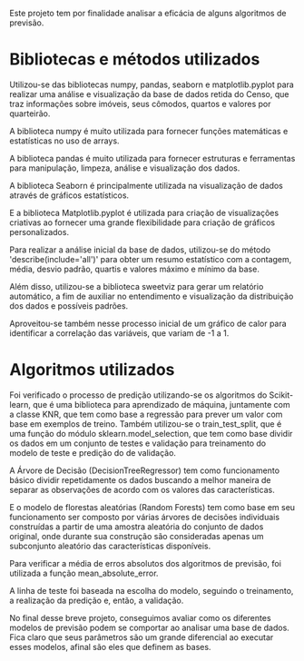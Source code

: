 Este projeto tem por finalidade analisar a eficácia de alguns algoritmos de previsão.

# Bibliotecas e métodos utilizados
Utilizou-se das bibliotecas numpy, pandas, seaborn e matplotlib.pyplot para realizar uma análise e visualização da base de dados retida do Censo, que traz informações sobre imóveis, seus cômodos, quartos e valores por quarteirão.

A biblioteca numpy é muito utilizada para fornecer funções matemáticas e estatísticas no uso de arrays.

A biblioteca pandas é muito utilizada para fornecer estruturas e ferramentas para manipulação, limpeza, análise e visualização dos dados.

A biblioteca Seaborn é principalmente utilizada na visualização de dados através de gráficos estatísticos.

E a biblioteca Matplotlib.pyplot é utilizada para criação de visualizações criativas ao fornecer uma grande flexibilidade para criação de gráficos personalizados.

Para realizar a análise inicial da base de dados, utilizou-se do método 'describe(include='all')' para obter um resumo estatístico com a contagem, média, desvio padrão, quartis e valores máximo e mínimo da base.

Além disso, utilizou-se a biblioteca sweetviz para gerar um relatório automático, a fim de auxiliar no entendimento e visualização da distribuição dos dados e possíveis padrões.

Aproveitou-se também nesse processo inicial de um gráfico de calor para identificar a correlação das variáveis, que variam de -1 a 1.

# Algoritmos utilizados
Foi verificado o processo de predição utilizando-se os algoritmos do Scikit-learn, que é uma biblioteca para aprendizado de máquina, juntamente com a classe KNR, que tem como base a regressão para prever um valor com base em exemplos de treino. Também utilizou-se o train_test_split, que é uma função do módulo sklearn.model_selection, que tem como base dividir os dados em um conjunto de testes e validação para treinamento do modelo de teste e predição do de validação.

A Árvore de Decisão (DecisionTreeRegressor) tem como funcionamento básico dividir repetidamente os dados buscando a melhor maneira de separar as observações de acordo com os valores das características.

E o modelo de florestas aleatórias (Random Forests) tem como base em seu funcionamento ser composto por várias árvores de decisões individuais construídas a partir de uma amostra aleatória do conjunto de dados original, onde durante sua construção são consideradas apenas um subconjunto aleatório das características disponíveis.

Para verificar a média de erros absolutos dos algoritmos de previsão, foi utilizada a função mean_absolute_error.

A linha de teste foi baseada na escolha do modelo, seguindo o treinamento, a realização da predição e, então, a validação.

No final desse breve projeto, conseguimos avaliar como os diferentes modelos de previsão podem se comportar ao analisar uma base de dados. Fica claro que seus parâmetros são um grande diferencial ao executar esses modelos, afinal são eles que definem as bases.

